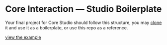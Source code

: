 # Core Interaction — Studio Boilerplate
Your final project for Core Studio should follow this structure, you may [clone](https://help.github.com/articles/cloning-a-repository/) it and use it as a boilerplate, or use this repo as a reference.  
  
[view the example](https://bryantwells.github.io/ci-studio-boilerplate/)
